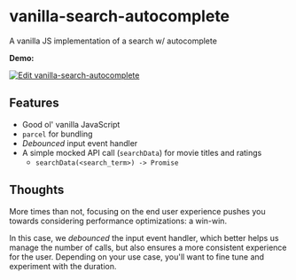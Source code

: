 # vanilla-search-autocomplete
A vanilla JS implementation of a search w/ autocomplete

**Demo:**

[![Edit vanilla-search-autocomplete](https://codesandbox.io/static/img/play-codesandbox.svg)](https://codesandbox.io/s/github/tsaiDavid/vanilla-search-autocomplete/tree/master/)

## Features
- Good ol' vanilla JavaScript
- `parcel` for bundling
- *Debounced* input event handler
- A simple mocked API call (`searchData`) for movie titles and ratings
  - `searchData(<search_term>) -> Promise`

## Thoughts
More times than not, focusing on the end user experience pushes you towards considering performance optimizations: a win-win.

In this case, we *debounced* the input event handler, which better helps us manage the number of calls, but also ensures a
more consistent experience for the user. Depending on your use case, you'll want to fine tune and experiment with the duration.
